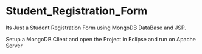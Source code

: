 # Student_Registration_Form


Its Just a Student Registration Form using MongoDB DataBase and JSP.

Setup a MongoDB Client and open the Project in Eclipse and run on Apache Server